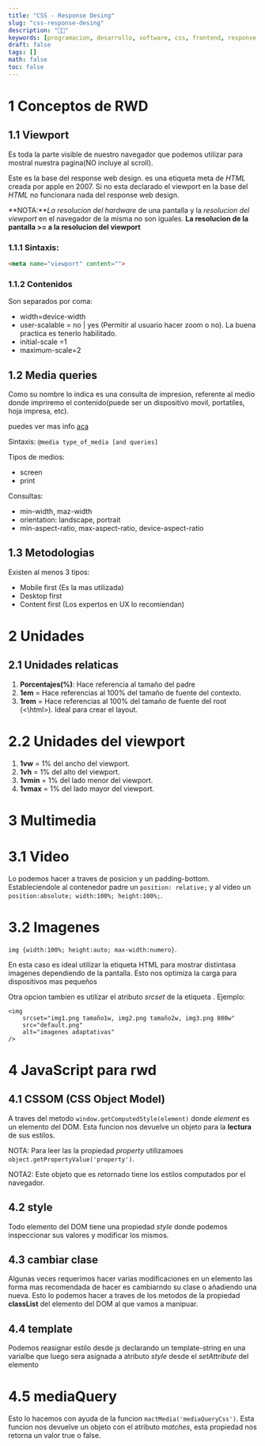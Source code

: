 ```yaml
---
title: "CSS - Response Desing"
slug: "css-response-desing"
description: "👨‍🎨"
keywords: [programacion, desarrollo, software, css, frontend, response desing]
draft: false
tags: []
math: false
toc: false
---
```

# 1 Conceptos de RWD
## 1.1 Viewport
Es toda la parte visible de nuestro navegador que podemos utilizar para mostral nuestra pagina(NO incluye al scroll).

Este es la base del response web design. es una etiqueta meta de *HTML* creada por apple en 2007. Si no esta declarado el viewport en la base del *HTML* no funcionara nada del response web design.

**NOTA:***La resolucion del hardware* de una pantalla y la *resolucion del viewport* en el navegador de la misma no son iguales. **La resolucion de la pantalla >= a la resolucion del viewport**

### 1.1.1 Sintaxis:
```html
<meta name="viewport" content="">
```
### 1.1.2 Contenidos
Son separados por coma:
- width=device-width
- user-scalable = no | yes (Permitir al usuario hacer zoom o no). La buena practica es tenerlo habilitado.
- initial-scale =1
- maximum-scale=2

## 1.2 Media queries
Como su nombre lo indica es una consulta de impresion, referente al medio donde impriremo el contenido(puede ser un dispositivo movil, portatiles, hoja impresa, etc).

puedes ver mas info [aca](https://developer.mozilla.org/es/docs/CSS/Media_queries)

Sintaxis:
`@media type_of_media [and queries]`

Tipos de medios:
- screen
- print

Consultas:
- min-width, maz-width
- orientation: landscape, portrait 
- min-aspect-ratio, max-aspect-ratio, device-aspect-ratio

## 1.3 Metodologias
Existen al menos 3 tipos:

- Mobile first (Es la mas utilizada)
- Desktop first
- Content first (Los expertos en UX lo recomiendan)

# 2 Unidades
## 2.1 Unidades relaticas
1. **Porcentajes(%)**: Hace referencia al tamaño del padre
2. **1em** = Hace referencias al 100% del tamaño de fuente del contexto. 
3. **1rem** = Hace referencias al 100% del tamaño de fuente del root (<\html>). Ideal para crear el layout.

# 2.2 Unidades del viewport
1. **1vw** = 1% del ancho del viewport.
2. **1vh** = 1% del alto del viewport.
3. **1vmin** = 1% del lado menor del viewport.
4. **1vmax** = 1% del lado mayor del viewport.

# 3 Multimedia
# 3.1 Video
Lo podemos hacer a traves de posicion y un padding-bottom. Estableciendole al contenedor padre un `position: relative;` y al video un `position:absolute; width:100%; height:100%;`.

# 3.2 Imagenes
`img {width:100%; height:auto; max-width:numero}`.

En esta caso es ideal utilizar la etiqueta HTML [<picture>](https://developer.mozilla.org/es/docs/Web/HTML/Elemento/picture) para mostrar distintasa imagenes dependiendo de la pantalla. Esto nos optimiza la carga para dispositivos mas pequeños

Otra opcion tambien es utilizar el atributo *srcset* de la etiqueta <img>. Ejemplo:
```html5
<img
    srcset="img1.png tamaño1w, img2.png tamaño2w, img3.png 800w"
    src="default.png"
    alt="imagenes adaptativas"
/>
```

# 4 JavaScript para rwd

## 4.1 CSSOM (CSS Object Model)
A traves del metodo `window.getComputedStyle(element)` donde *element* es un elemento del DOM. Esta funcion nos devuelve un objeto para la **lectura** de sus estilos. 

NOTA: Para leer las la propiedad *property* utilizamoes `object.getPropertyValue('property')`.

NOTA2: Este objeto que es retornado tiene los estilos computados por el navegador.

## 4.2 style
Todo elemento del DOM tiene una propiedad *style* donde podemos inspeccionar sus valores y modificar los mismos.

## 4.3 cambiar clase
Algunas veces requerimos hacer varias modificaciones en un elemento las forma mas recomendada de hacer es cambiarndo su clase o añadiendo una nueva. Esto lo podemos hacer a traves de los metodos de la propiedad **classList** del elemento del DOM al que vamos a manipuar.

## 4.4 template
Podemos reasignar estilo desde js declarando un template-string en una varialbe que luego sera asignada a atributo *style* desde el *setAttribute* del elemento

# 4.5 mediaQuery
Esto lo hacemos con ayuda de la funcion `mactMedia('mediaQueryCss')`. Esta funcion nos devuelve un objeto con el atributo *matches*, esta propiedad nos retorna un valor true o false.